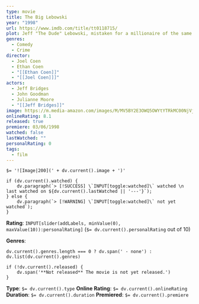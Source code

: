 ```yaml
---
type: movie
title: The Big Lebowski
year: "1998"
url: https://www.imdb.com/title/tt0118715/
plot: Jeff "The Dude" Lebowski, mistaken for a millionaire of the same name, seeks restitution for his ruined rug and enlists his bowling buddies to help get it.
genres:
  - Comedy
  - Crime
director:
  - Joel Coen
  - Ethan Coen
  - "[[Ethan Coen]]"
  - "[[Joel Coen]]]"
actors:
  - Jeff Bridges
  - John Goodman
  - Julianne Moore
  - "[[Jeff Bridges]]"
image: https://m.media-amazon.com/images/M/MV5BY2E3OWQ5OWYtYTRkMC00NjVjLWIzZDQtNmRmM2ZiYTIyYmYxXkEyXkFqcGc@._V1_SX300.jpg
onlineRating: 8.1
released: true
premiere: 03/06/1998
watched: false
lastWatched: ""
personalRating: 0
tags:
  - film
---
```


`$= '![Image|200](' + dv.current().image + ')'`

```dataviewjs
if (dv.current().watched) {
	dv.paragraph(`> [!SUCCESS] \`INPUT[toggle:watched]\` watched \n last watched on ${dv.current().lastWatched || '---'}`);
} else {
	dv.paragraph(`> [!WARNING] \`INPUT[toggle:watched]\` not yet watched`);
}
```

**Rating**:  `INPUT[slider(addLabels, minValue(0), maxValue(10)):personalRating]` (`$= dv.current().personalRating` out of 10)

**Genres**:
```dataviewjs
dv.current().genres.length === 0 ? dv.span(' - none') : dv.list(dv.current().genres)
```

```dataviewjs
if (!dv.current().released) {
	dv.span('**Not released** The movie is not yet released.')
}
```

**Type**: `$= dv.current().type`
**Online Rating**: `$= dv.current().onlineRating`
**Duration**:  `$= dv.current().duration`
**Premiered**: `$= dv.current().premiere`